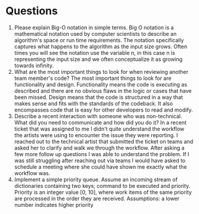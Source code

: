 # Questions
1. Please explain Big-O notation in simple terms.
   Big O notation is a mathematical notation used by computer scientists to describe an algorithm's space or run time requirements. The notation specifically captures what happens to the algorithm as the input size grows. Often times you will see the notation use the variable n, in this case n is representing the input size and we often conceptualize it as growing towards infinity.  
2. What are the most important things to look for when reviewing another team member's code?
  The most important things to look for are functionality and design. Functionality means the code is executing as described and there are no obvious flaws in the logic or cases that have been missed. Design means that the code is structured in a way that makes sense and fits with the standards of the codeback. It also encompasses code that is easy for other developers to read and modify.  
3. Describe a recent interaction with someone who was non-technical. What did you need to communicate and how did you do it?
  In a recent ticket that was assigned to me I didn't quite understand the workflow the artists were using to encounter the issue they were reporting. I reached out to the technical artist that submitted the ticket on teams and asked her to clarify and walk we through the workflow. After asking a few more follow up questions I was able to understand the problem. If I was still struggling after reaching out via teams I would have asked to schedule a meeting where she could have shown me exactly what the workflow was. 
4. Implement a simple priority queue. Assume an incoming stream of dictionaries containing two keys; command to be executed and priority. Priority is an integer value [0, 10], where work items of the same priority are processed in the order they are received.
Assumptions: a lower number indicates higher priority
